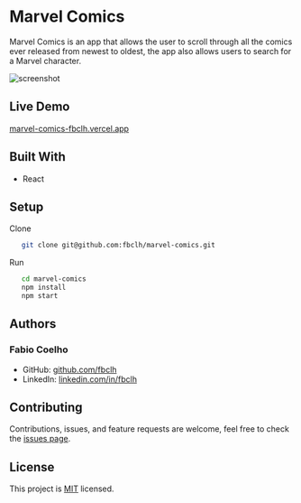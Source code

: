 # Marvel Comics

Marvel Comics is an app that allows the user to scroll through all the comics ever released from newest to oldest, the app also allows users to search for a Marvel character.

![screenshot](src/assets/screenshot.png)

## Live Demo

[marvel-comics-fbclh.vercel.app](https://marvel-comics-fbclh.vercel.app/)

## Built With

- React 

## Setup

Clone

```sh
   git clone git@github.com:fbclh/marvel-comics.git
```

Run

```sh
   cd marvel-comics
   npm install
   npm start
```

## Authors

### Fabio Coelho

- GitHub: [github.com/fbclh](https://github.com/fbclh)
- LinkedIn: [linkedin.com/in/fbclh](https://www.linkedin.com/in/fbclh)

## Contributing

Contributions, issues, and feature requests are welcome, feel free to check the [issues page](../../issues/).

## License

This project is [MIT](LICENSE) licensed.